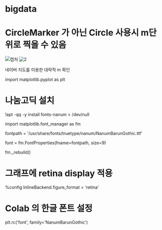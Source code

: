 # bigdata
# CircleMarker 가 아닌 Circle 사용시 m단위로 찍을 수 있음
![캡처](https://user-images.githubusercontent.com/102711363/204182574-4687dbfd-3828-4615-a27e-3120ddc5ea10.PNG)
![2](https://user-images.githubusercontent.com/102711363/204182583-993d59d2-4ead-4dfb-a674-2a9bcccd16be.PNG)

네이버 지도를 이용한 대략적 m 확인


import matplotlib.pyplot as plt
# 나눔고딕 설치
!apt -qq -y install fonts-nanum > /dev/null

import matplotlib.font_manager as fm

fontpath = '/usr/share/fonts/truetype/nanum/NanumBarunGothic.ttf'

font = fm.FontProperties(fname=fontpath, size=9)

fm._rebuild()

# 그래프에 retina display 적용

%config InlineBackend.figure_format = 'retina'

# Colab 의 한글 폰트 설정

plt.rc('font', family='NanumBarunGothic') 
     
